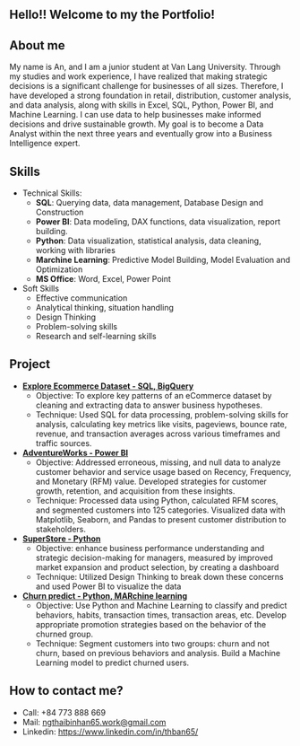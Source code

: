 ## Hello!! Welcome to my the Portfolio!

## About me
My name is An, and I am a junior student at Van Lang University. Through my studies and work experience, I have realized that making strategic decisions is a significant challenge for businesses of all sizes. Therefore, I have developed a strong foundation in retail, distribution, customer analysis, and data analysis, along with skills in Excel, SQL, Python, Power BI, and Machine Learning. I can use data to help businesses make informed decisions and drive sustainable growth. My goal is to become a Data Analyst within the next three years and eventually grow into a Business Intelligence expert.

## Skills
- Technical Skills:
  - **SQL**: Querying data, data management, Database Design and Construction
  - **Power BI**: Data modeling, DAX functions, data visualization, report building.
  - **Python**: Data visualization, statistical analysis, data cleaning, working with libraries
  - **Marchine Learning**: Predictive Model Building, Model Evaluation and Optimization
  - **MS Office**: Word, Excel, Power Point
- Soft Skills
  - Effective communication
  - Analytical thinking, situation handling
  - Design Thinking
  - Problem-solving skills
  - Research and self-learning skills
## Project
- **[Explore Ecommerce Dataset  -  SQL, BigQuery](https://github.com/thbinhan65/Explore-Ecommerce-Dataset---SQL-BigQuery)**
  - Objective: To explore key patterns of an eCommerce dataset by cleaning and extracting data to answer business hypotheses.
  - Technique: Used SQL for data processing, problem-solving skills for analysis, calculating key metrics like visits, pageviews, bounce rate, revenue, and transaction averages across various timeframes and traffic sources.
- **[AdventureWorks  -  Power BI](https://github.com/thbinhan65/AdventureWorks---POWER-BI)**
  - Objective: Addressed erroneous, missing, and null data to analyze customer behavior and service usage based on Recency, Frequency, and Monetary (RFM) value. Developed strategies for customer growth, retention, and acquisition from these insights.
  - Technique: Processed data using Python, calculated RFM scores, and segmented customers into 125 categories. Visualized data with Matplotlib, Seaborn, and Pandas to present customer distribution to stakeholders.
- **[SuperStore  -  Python](https://github.com/thbinhan65/SuperStore---Python)**
  - Objective: enhance business performance understanding and strategic decision-making for managers, measured by improved market expansion and product selection, by creating a dashboard
  - Technique: Utilized Design Thinking to break down these concerns and used Power BI to visualize the data
- **[Churn predict - Python, MARchine learning](https://github.com/thbinhan65/Churn-behavior-predict---Python-Marchine-learning)**
  - Objective: Use Python and Machine Learning to classify and predict behaviors, habits, transaction times, transaction areas, etc. Develop appropriate promotion strategies based on the behavior of the churned group.
  - Technique: Segment customers into two groups: churn and not churn, based on previous behaviors and analysis. Build a Machine Learning model to predict churned users.

## How to contact me?
- Call: +84 773 888 669
- Mail: ngthaibinhan65.work@gmail.com
- Linkedin: https://www.linkedin.com/in/thban65/
